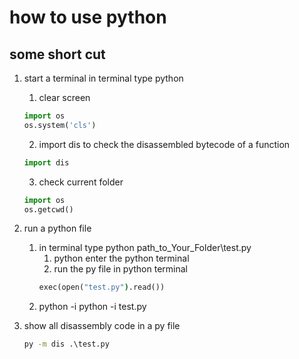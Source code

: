 # how to use python
## some short cut
1. start a terminal in terminal type python
    1. clear screen
    
    ```python
    import os
    os.system('cls')
    ```
    2. import dis to check the disassembled bytecode of a function
    ```python
    import dis
    ```
    3. check current folder
    ```python
    import os
    os.getcwd()
    ```

2. run a python file
    1. in terminal type python path_to_Your_Folder\test.py
       1. python enter the python terminal
        2. run the py file in python terminal
        ```cmd
        exec(open("test.py").read())
        ```
    2. python -i
        python -i test.py
3. show all disassembly code in a py file
    ```cmd    
    py -m dis .\test.py
    ```